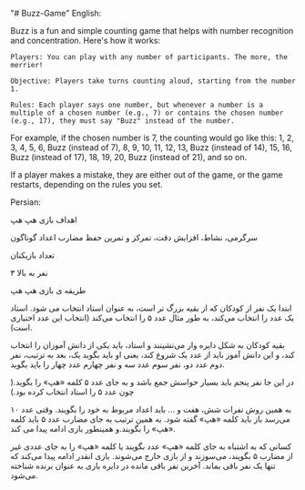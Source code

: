 "# Buzz-Game" 
English:

Buzz is a fun and simple counting game that helps with number recognition and concentration. Here's how it works:

    Players: You can play with any number of participants. The more, the merrier!

    Objective: Players take turns counting aloud, starting from the number 1.

    Rules: Each player says one number, but whenever a number is a multiple of a chosen number (e.g., 7) or contains the chosen number (e.g., 17), they must say "Buzz" instead of the number.

For example, if the chosen number is 7, the counting would go like this: 1, 2, 3, 4, 5, 6, Buzz (instead of 7), 8, 9, 10, 11, 12, 13, Buzz (instead of 14), 15, 16, Buzz (instead of 17), 18, 19, 20, Buzz (instead of 21), and so on.

If a player makes a mistake, they are either out of the game, or the game restarts, depending on the rules you set.

Persian:

اهداف بازی هپ هپ

سرگرمی، نشاط، افزایش دقت، تمرکز و تمرین حفظ مضارب اعداد گوناگون

 

تعداد بازیکنان

۳ نفر به بالا

 

طریقه ی بازی هپ هپ

ابتدا یک نفر از کودکان که از بقیه بزرگ تر است، به عنوان استاد انتخاب می شود. استاد یک عدد را انتخاب می‌کند، به طور مثال عدد ۵ را انتخاب می‌کند (انتخاب این عدد اختیاری است).


بقیه کودکان به شکل دایره وار می‌نشینند و استاد، باید یکی از دانش آموزان را انتخاب کند، و این دانش آموز باید از عدد یک شروع کند، یعنی او باید بگوید یک، بعد به ترتیب، نفر دوم عدد دو، نفر سوم عدد سه و نفر چهارم عدد چهار را باید بگوید.

 

در این جا نفر پنجم باید بسیار حواسش جمع باشد و به جای عدد ۵ کلمه «هپ» را بگوید.( چون عدد ۵ را استاد انتخاب کرده بود.)

 

به همین روش نفرات شش، هفت و … باید اعداد مربوط به خود را بگویند. وقتی عدد ۱۰ می‌رسد باز باید کلمه «هپ» گفته شود. به همین ترتیب به جای مضارب عدد ۵ باید کلمه «هپ» را بگویند.و همینطور بازی ادامه پیدا می کند.

 

کسانی که به اشتباه به جای کلمه «هپ» عدد بگویند یا کلمه «هپ» را به جای عددی غیر از مضارب ۵ بگویند، می‌سوزند و از بازی خارج می‌شوند. بازی انقدر ادامه پیدا می‌کند که تنها یک نفر باقی بماند. آخرین نفر باقی مانده در دایره بازی به عنوان برنده شناخته می‌شود.